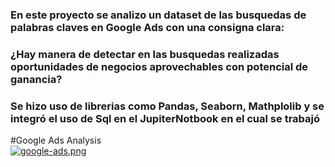### En este proyecto se analizo un dataset de las busquedas de palabras claves en Google Ads con una consigna clara: 
### ¿Hay manera de detectar en las busquedas realizadas oportunidades de negocios aprovechables con potencial de ganancia? 
### Se hizo uso de librerias como Pandas, Seaborn, Mathplolib y se integró el uso de Sql en el JupiterNotbook en el cual se trabajó

#Google Ads Analysis
<br>
[![google-ads.png](https://i.postimg.cc/hv3q44Fb/google-ads.png)](https://postimg.cc/7J7RmkZf)

